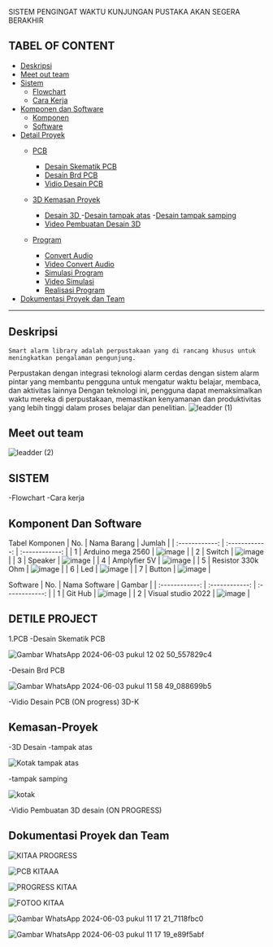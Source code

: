 SISTEM PENGINGAT WAKTU KUNJUNGAN PUSTAKA AKAN SEGERA BERAKHIR 

## TABEL OF CONTENT
- [Deskripsi](#Deskripsi)
- [Meet out team](#Meet-our-team)
- [Sistem ](#Sistem)
  - [Flowchart](#Flowchart)
  - [Cara Kerja](#Cara-Kerja)
- [Komponen dan Software](#Komponen-dan-Software)
  - [Komponen](#Komponen)
  - [Software](#Software)
- [Detail Proyek](#Detail-Proyek)
  - [PCB](#PCB)
    - [Desain Skematik PCB](#Desain-Skematik-PCB)
    - [Desain Brd PCB](#Desain-Brd-PCB)
    - [Vidio Desain PCB](#Vidio-Desain-PCB)
  - [3D Kemasan Proyek](#3D-Kemasan-Proyek)
    - [Desain 3D ](#Desain-3D-Case-Arduino)
          -[Desain tampak atas](#Desain-tampak-atas)
          -[Desain tampak samping](#Desain-tampak-samping) 
    - [Video Pembuatan Desain 3D](#Video-Pembuatan-Desain-3D)
  
  - [Program](#Program)
    - [Convert Audio](#Convert-Audio)
    - [Video Convert Audio](#Video-Convert-Audio)
    - [Simulasi Program](#Simulasi-Program)
    - [Video Simulasi](#Video-Simulasi)
    - [Realisasi Program](#Realisasi-Program)
- [Dokumentasi Proyek dan Team](#Dokumentasi-Proyek-dan-Team)
________________________________________________________________________________________________________________________________________________________________________________________________________________________________________________________
## Deskripsi 
    Smart alarm library adalah perpustakaan yang di rancang khusus untuk meningkatkan pengalaman pengunjung. 
  Perpustakan dengan  integrasi teknologi alarm cerdas dengan sistem alarm pintar yang membantu pengguna untuk mengatur 
  waktu belajar, membaca, dan aktivitas lainnya Dengan teknologi ini, pengguna dapat memaksimalkan waktu mereka di 
  perpustakaan, memastikan kenyamanan dan produktivitas yang lebih tinggi dalam proses belajar dan penelitian.
  ![leadder (1)](https://github.com/miqbal483/LIBRARY/assets/168562250/7a54e567-f1b1-40a2-a387-f03c54a57625)

## Meet out team

![leadder (2)](https://github.com/miqbal483/LIBRARY/assets/168562250/2e7cfa9a-6211-471e-ae5d-5f4e03df4095)

## SISTEM   
-Flowchart
-Cara kerja 

## Komponent Dan Software
Tabel Komponen
| No.  | Nama Barang  | Jumlah  |
| :------------: | :------------: | :------------: |
| 1  | Arduino mega 2560  | ![image](https://github.com/miqbal483/LIBRARY/assets/168562250/bd5949c1-7090-4e58-80a6-7ac81824297a) |
| 2  |  Switch  | ![image](https://github.com/miqbal483/LIBRARY/assets/168562250/04e89d1d-0f4d-4dc7-8d3e-5b2c43ee9a24) |
| 3  |  Speaker | ![image](https://github.com/miqbal483/LIBRARY/assets/168562250/72f4a45b-7a37-448d-b3e9-5a3c2bc9cf35)  |
| 4  |  Amplyfier 5V | ![image](https://github.com/miqbal483/LIBRARY/assets/168562250/6a5d8969-c13d-4ca7-9e0a-1ceff546c52b) |
| 5  |  Resistor 330k Ohm | ![image](https://github.com/miqbal483/LIBRARY/assets/168562250/5e6513ba-279e-4eb8-a08b-12e4d923cb81) |
| 6  |  Led | ![image](https://github.com/miqbal483/LIBRARY/assets/168562250/7f681a09-cd9f-4abb-a57d-50b52cb113e2) |
| 7  |  Button | ![image](https://github.com/miqbal483/LIBRARY/assets/168562250/8c052ad1-91cd-41c3-9abe-2c66eb285b04) |

Software
| No.  | Nama Software  | Gambar  |
| :------------: | :------------: | :------------: |
| 1  | Git Hub  | ![image](https://github.com/miqbal483/LIBRARY/assets/168562250/4f512ab2-e4b6-44b4-bdf9-61a0b635a4a2) |
| 2  |  Visual studio 2022  | ![image](https://github.com/miqbal483/LIBRARY/assets/168562250/51341e1c-ca15-41e2-96ff-42ce25cff58b) |

## DETILE PROJECT
1.PCB
-Desain Skematik PCB

  ![Gambar WhatsApp 2024-06-03 pukul 12 02 50_557829c4](https://github.com/miqbal483/LIBRARY/assets/168562250/29340940-0bb3-4adf-a707-e5d381f423a3)

-Desain Brd PCB

  ![Gambar WhatsApp 2024-06-03 pukul 11 58 49_088699b5](https://github.com/miqbal483/LIBRARY/assets/168562250/7f10e5c6-53e3-4571-914c-6e975d8c16dd)

-Vidio Desain PCB
(ON progress)
3D-K
## Kemasan-Proyek
-3D Desain
   -tampak atas 
   
![Kotak tampak atas](https://github.com/miqbal483/LIBRARY/assets/168562250/275495f9-fb51-403c-a9c0-783796a31f21)
    
   -tampak samping   
    
![kotak ](https://github.com/miqbal483/LIBRARY/assets/168562250/b82037cd-8f78-457e-8ede-f791671e7f0b)

-Vidio Pembuatan 3D desain
(ON PROGRESS)

## Dokumentasi Proyek dan Team

![KITAA PROGRESS](https://github.com/miqbal483/LIBRARY/assets/168562250/c532f5b5-7a8c-433e-bd4a-1e2ed70e4e1e)

![PCB KITAAA](https://github.com/miqbal483/LIBRARY/assets/168562250/a02b498b-66f8-4249-a2c1-bbb3179b67b0)

![PROGRESS KITAA](https://github.com/miqbal483/LIBRARY/assets/168562250/698bbf3f-70b1-4793-98aa-72b2a8be5603)

![FOTOO KITAA](https://github.com/miqbal483/LIBRARY/assets/168562250/3cf273be-2b49-40cd-b94f-b37e7cc3f6d9)

![Gambar WhatsApp 2024-06-03 pukul 11 17 21_7118fbc0](https://github.com/miqbal483/LIBRARY/assets/168562250/c767fbaa-ba4b-4872-812a-8215e6c8b147)

![Gambar WhatsApp 2024-06-03 pukul 11 17 19_e89f5abf](https://github.com/miqbal483/LIBRARY/assets/168562250/0b1a0052-255c-4d34-98d4-f8b1d160f69e)

